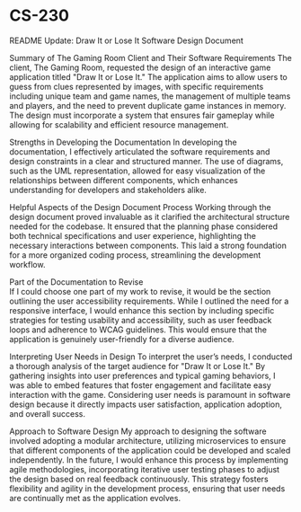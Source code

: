 # CS-230
README Update: Draw It or Lose It Software Design Document

Summary of The Gaming Room Client and Their Software Requirements
The client, The Gaming Room, requested the design of an interactive game application titled "Draw It or Lose It." The application aims to allow users to guess from clues represented by images, with specific requirements including unique team and game names, the management of multiple teams and players, and the need to prevent duplicate game instances in memory. The design must incorporate a system that ensures fair gameplay while allowing for scalability and efficient resource management.

Strengths in Developing the Documentation
In developing the documentation, I effectively articulated the software requirements and design constraints in a clear and structured manner. The use of diagrams, such as the UML representation, allowed for easy visualization of the relationships between different components, which enhances understanding for developers and stakeholders alike.

Helpful Aspects of the Design Document Process
Working through the design document proved invaluable as it clarified the architectural structure needed for the codebase. It ensured that the planning phase considered both technical specifications and user experience, highlighting the necessary interactions between components. This laid a strong foundation for a more organized coding process, streamlining the development workflow.

Part of the Documentation to Revise  
If I could choose one part of my work to revise, it would be the section outlining the user accessibility requirements. While I outlined the need for a responsive interface, I would enhance this section by including specific strategies for testing usability and accessibility, such as user feedback loops and adherence to WCAG guidelines. This would ensure that the application is genuinely user-friendly for a diverse audience.

Interpreting User Needs in Design 
To interpret the user’s needs, I conducted a thorough analysis of the target audience for "Draw It or Lose It." By gathering insights into user preferences and typical gaming behaviors, I was able to embed features that foster engagement and facilitate easy interaction with the game. Considering user needs is paramount in software design because it directly impacts user satisfaction, application adoption, and overall success.

Approach to Software Design
My approach to designing the software involved adopting a modular architecture, utilizing microservices to ensure that different components of the application could be developed and scaled independently. In the future, I would enhance this process by implementing agile methodologies, incorporating iterative user testing phases to adjust the design based on real feedback continuously. This strategy fosters flexibility and agility in the development process, ensuring that user needs are continually met as the application evolves.
